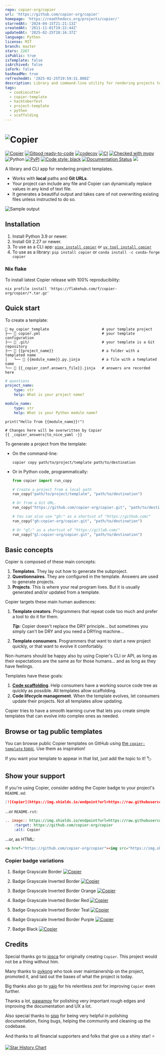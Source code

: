 ```yaml
---
repo: copier-org/copier
url: 'https://github.com/copier-org/copier'
homepage: 'https://readthedocs.org/projects/copier/'
starredAt: '2024-04-15T21:21:13Z'
createdAt: '2011-11-01T19:22:44Z'
updatedAt: '2025-02-25T10:16:37Z'
language: Python
license: MIT
branch: master
stars: 2267
isPublic: true
isTemplate: false
isArchived: false
isFork: false
hasReadMe: true
refreshedAt: '2025-02-25T19:59:31.808Z'
description: Library and command-line utility for rendering projects templates.
tags:
  - cookiecutter
  - copier-template
  - hacktoberfest
  - project-template
  - python
  - scaffolding
---
```


# ![Copier](https://github.com/copier-org/copier/raw/master/img/copier-logotype.png)

[![Copier](https://img.shields.io/endpoint?url=https://raw.githubusercontent.com/copier-org/copier/master/img/badge/badge-grayscale-inverted-border-purple.json)](https://github.com/copier-org/copier)
[![Gitpod ready-to-code](https://img.shields.io/badge/Gitpod-ready--to--code-blue?logo=gitpod)](https://gitpod.io/#https://github.com/copier-org/copier)
[![codecov](https://codecov.io/gh/copier-org/copier/branch/master/graph/badge.svg)](https://codecov.io/gh/copier-org/copier)
[![CI](https://github.com/copier-org/copier/workflows/CI/badge.svg)](https://github.com/copier-org/copier/actions?query=branch%3Amaster)
[![Checked with mypy](http://www.mypy-lang.org/static/mypy_badge.svg)](http://mypy-lang.org/)
![Python](https://img.shields.io/pypi/pyversions/copier?logo=python&logoColor=%23959DA5)
[![PyPI](https://img.shields.io/pypi/v/copier?logo=pypi&logoColor=%23959DA5)](https://pypi.org/project/copier/)
[![Code style: black](https://img.shields.io/badge/code%20style-black-000000.svg)](https://github.com/psf/black)
[![Documentation Status](https://img.shields.io/readthedocs/copier/latest?logo=readthedocs)](https://copier.readthedocs.io/en/latest)
[![](https://img.shields.io/badge/Gurubase-Ask%20Copier%20Guru-006BFF)](https://gurubase.io/g/copier)

A library and CLI app for rendering project templates.

-   Works with **local** paths and **Git URLs**.
-   Your project can include any file and Copier can dynamically replace values in any
    kind of text file.
-   It generates a beautiful output and takes care of not overwriting existing files
    unless instructed to do so.

![Sample output](https://github.com/copier-org/copier/raw/master/img/copier-output.png)

## Installation

1. Install Python 3.9 or newer.
1. Install Git 2.27 or newer.
1. To use as a CLI app: [`pipx install copier`](https://github.com/pypa/pipx) or
   [`uv tool install copier`](https://docs.astral.sh/uv/#tool-management)
1. To use as a library: `pip install copier` or `conda install -c conda-forge copier`

### Nix flake

To install latest Copier release with 100% reproducibility:

```shell
nix profile install 'https://flakehub.com/f/copier-org/copier/*.tar.gz'
```

## Quick start

To create a template:

```shell
📁 my_copier_template                        # your template project
├── 📄 copier.yml                            # your template configuration
├── 📁 .git/                                 # your template is a Git repository
├── 📁 {{project_name}}                      # a folder with a templated name
│   └── 📄 {{module_name}}.py.jinja          # a file with a templated name
└── 📄 {{_copier_conf.answers_file}}.jinja   # answers are recorded here
```

```yaml title="copier.yml"
# questions
project_name:
    type: str
    help: What is your project name?

module_name:
    type: str
    help: What is your Python module name?
```

```python+jinja title="{{project_name}}/{{module_name}}.py.jinja"
print("Hello from {{module_name}}!")
```

```yaml+jinja title="{{_copier_conf.answers_file}}.jinja"
# Changes here will be overwritten by Copier
{{ _copier_answers|to_nice_yaml -}}
```

To generate a project from the template:

-   On the command-line:

    ```shell
    copier copy path/to/project/template path/to/destination
    ```

-   Or in Python code, programmatically:

    ```python
    from copier import run_copy

    # Create a project from a local path
    run_copy("path/to/project/template", "path/to/destination")

    # Or from a Git URL.
    run_copy("https://github.com/copier-org/copier.git", "path/to/destination")

    # You can also use "gh:" as a shortcut of "https://github.com/"
    run_copy("gh:copier-org/copier.git", "path/to/destination")

    # Or "gl:" as a shortcut of "https://gitlab.com/"
    run_copy("gl:copier-org/copier.git", "path/to/destination")
    ```

## Basic concepts

Copier is composed of these main concepts:

1. **Templates**. They lay out how to generate the subproject.
1. **Questionnaires**. They are configured in the template. Answers are used to generate
   projects.
1. **Projects**. This is where your real program lives. But it is usually generated
   and/or updated from a template.

Copier targets these main human audiences:

1.  **Template creators**. Programmers that repeat code too much and prefer a tool to do
    it for them.

    **_Tip:_** Copier doesn't replace the DRY principle... but sometimes you simply
    can't be DRY and you need a DRYing machine...

1.  **Template consumers**. Programmers that want to start a new project quickly, or
    that want to evolve it comfortably.

Non-humans should be happy also by using Copier's CLI or API, as long as their
expectations are the same as for those humans... and as long as they have feelings.

Templates have these goals:

1. **[Code scaffolding](<https://en.wikipedia.org/wiki/Scaffold_(programming)>)**. Help
   consumers have a working source code tree as quickly as possible. All templates allow
   scaffolding.
1. **Code lifecycle management**. When the template evolves, let consumers update their
   projects. Not all templates allow updating.

Copier tries to have a smooth learning curve that lets you create simple templates that
can evolve into complex ones as needed.

## Browse or tag public templates

You can browse public Copier templates on GitHub using
[the `copier-template` topic](https://github.com/topics/copier-template). Use them as
inspiration!

If you want your template to appear in that list, just add the topic to it! 🏷

## Show your support

If you're using Copier, consider adding the Copier badge to your project's `README.md`:

```md
[![Copier](https://img.shields.io/endpoint?url=https://raw.githubusercontent.com/copier-org/copier/master/img/badge/badge-grayscale-inverted-border-orange.json)](https://github.com/copier-org/copier)
```

...or `README.rst`:

```rst
.. image:: https://img.shields.io/endpoint?url=https://raw.githubusercontent.com/copier-org/copier/master/img/badge/badge-grayscale-inverted-border-orange.json
    :target: https://github.com/copier-org/copier
    :alt: Copier
```

...or, as HTML:

<!-- prettier-ignore-start -->
```html
<a href="https://github.com/copier-org/copier"><img src="https://img.shields.io/endpoint?url=https://raw.githubusercontent.com/copier-org/copier/master/img/badge/badge-grayscale-inverted-border-orange.json" alt="Copier" style="max-width:100%;"/></a>
```
<!-- prettier-ignore-end -->

### Copier badge variations

1. Badge Grayscale Border
   [![Copier](https://img.shields.io/endpoint?url=https://raw.githubusercontent.com/copier-org/copier/master/img/badge/badge-grayscale-border.json)](https://github.com/copier-org/copier)

1. Badge Grayscale Inverted Border
   [![Copier](https://img.shields.io/endpoint?url=https://raw.githubusercontent.com/copier-org/copier/master/img/badge/badge-grayscale-inverted-border.json)](https://github.com/copier-org/copier)

1. Badge Grayscale Inverted Border Orange
   [![Copier](https://img.shields.io/endpoint?url=https://raw.githubusercontent.com/copier-org/copier/master/img/badge/badge-grayscale-inverted-border-orange.json)](https://github.com/copier-org/copier)

1. Badge Grayscale Inverted Border Red
   [![Copier](https://img.shields.io/endpoint?url=https://raw.githubusercontent.com/copier-org/copier/master/img/badge/badge-grayscale-inverted-border-red.json)](https://github.com/copier-org/copier)

1. Badge Grayscale Inverted Border Teal
   [![Copier](https://img.shields.io/endpoint?url=https://raw.githubusercontent.com/copier-org/copier/master/img/badge/badge-grayscale-inverted-border-teal.json)](https://github.com/copier-org/copier)

1. Badge Grayscale Inverted Border Purple
   [![Copier](https://img.shields.io/endpoint?url=https://raw.githubusercontent.com/copier-org/copier/master/img/badge/badge-grayscale-inverted-border-purple.json)](https://github.com/copier-org/copier)

1. Badge Black
   [![Copier](https://img.shields.io/endpoint?url=https://raw.githubusercontent.com/copier-org/copier/master/img/badge/badge-black.json)](https://github.com/copier-org/copier)

## Credits

Special thanks go to [jpsca](https://github.com/jpsca) for originally creating `Copier`.
This project would not be a thing without him.

Many thanks to [pykong](https://github.com/pykong) who took over maintainership on the
project, promoted it, and laid out the bases of what the project is today.

Big thanks also go to [yajo](https://github.com/yajo) for his relentless zest for
improving `Copier` even further.

Thanks a lot, [pawamoy](https://github.com/pawamoy) for polishing very important rough
edges and improving the documentation and UX a lot.

Also special thanks to [sisp](https://github.com/sisp) for being very helpful in
polishing documentation, fixing bugs, helping the community and cleaning up the
codebase.

And thanks to all financial supporters and folks that give us a shiny star! ⭐

<a href="https://star-history.com/#copier-org/copier&Date">
  <picture>
    <source media="(prefers-color-scheme: dark)" srcset="https://api.star-history.com/svg?repos=copier-org/copier&type=Date&theme=dark" />
    <source media="(prefers-color-scheme: light)" srcset="https://api.star-history.com/svg?repos=copier-org/copier&type=Date" />
    <img alt="Star History Chart" src="https://api.star-history.com/svg?repos=copier-org/copier&type=Date" />
  </picture>
</a>

